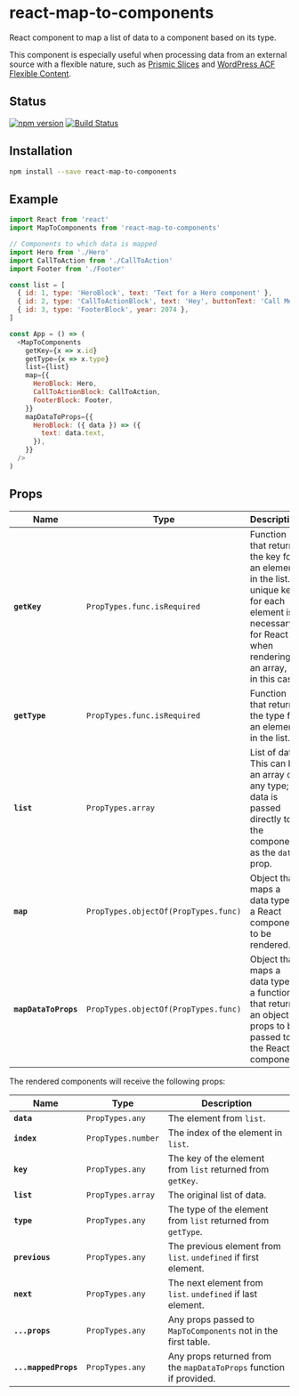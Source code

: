 # react-map-to-components

React component to map a list of data to a component based on its type.

This component is especially useful when processing data from an external
source with a flexible nature, such as [Prismic
Slices](https://prismic.io/feature/dynamic-layout-content-components) and
[WordPress ACF Flexible
Content](https://www.advancedcustomfields.com/resources/flexible-content/).

## Status

[![npm version](https://badge.fury.io/js/react-map-to-components.svg)](http://badge.fury.io/js/react-map-to-components)
[![Build Status](https://travis-ci.com/angeloashmore/react-map-to-components.svg?branch=master)](https://travis-ci.com/angeloashmore/react-map-to-components)

## Installation

```sh
npm install --save react-map-to-components
```

## Example

```js
import React from 'react'
import MapToComponents from 'react-map-to-components'

// Components to which data is mapped
import Hero from './Hero'
import CallToAction from './CallToAction'
import Footer from './Footer'

const list = [
  { id: 1, type: 'HeroBlock', text: 'Text for a Hero component' },
  { id: 2, type: 'CallToActionBlock', text: 'Hey', buttonText: 'Call Me' },
  { id: 3, type: 'FooterBlock', year: 2074 },
]

const App = () => (
  <MapToComponents
    getKey={x => x.id}
    getType={x => x.type}
    list={list}
    map={{
      HeroBlock: Hero,
      CallToActionBlock: CallToAction,
      FooterBlock: Footer,
    }}
    mapDataToProps={{
      HeroBlock: ({ data }) => ({
        text: data.text,
      }),
    }}
  />
)
```

## Props

| Name                 | Type                                 | Description                                                                                                                                              |
| -------------------- | ------------------------------------ | -------------------------------------------------------------------------------------------------------------------------------------------------------- |
| **`getKey`**         | `PropTypes.func.isRequired`          | Function that returns the key for an element in the list. A unique key for each element is necessary for React when rendering an array, as in this case. |
| **`getType`**        | `PropTypes.func.isRequired`          | Function that returns the type for an element in the list.                                                                                               |
| **`list`**           | `PropTypes.array`                    | List of data. This can be an array of any type; data is passed directly to the component as the `data` prop.                                             |
| **`map`**            | `PropTypes.objectOf(PropTypes.func)` | Object that maps a data type to a React component to be rendered.                                                                                        |
| **`mapDataToProps`** | `PropTypes.objectOf(PropTypes.func)` | Object that maps a data type to a function that returns an object of props to be passed to the React component.                                          |

The rendered components will receive the following props:

| Name                 | Type               | Description                                                        |
| -------------------- | ------------------ | ------------------------------------------------------------------ |
| **`data`**           | `PropTypes.any`    | The element from `list`.                                           |
| **`index`**          | `PropTypes.number` | The index of the element in `list`.                                |
| **`key`**            | `PropTypes.any`    | The key of the element from `list` returned from `getKey`.         |
| **`list`**           | `PropTypes.array`  | The original list of data.                                         |
| **`type`**           | `PropTypes.any`    | The type of the element from `list` returned from `getType`.       |
| **`previous`**       | `PropTypes.any`    | The previous element from `list`. `undefined` if first element.    |
| **`next`**           | `PropTypes.any`    | The next element from `list`. `undefined` if last element.         |
| **`...props`**       | `PropTypes.any`    | Any props passed to `MapToComponents` not in the first table.      |
| **`...mappedProps`** | `PropTypes.any`    | Any props returned from the `mapDataToProps` function if provided. |
